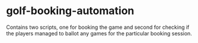 # golf-booking-automation
Contains two scripts, one for booking the game and second for checking if the players managed to ballot any games for the particular booking session. 

